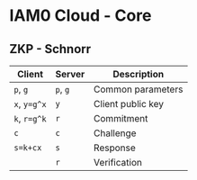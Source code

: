 # IAM0 Cloud - Core

## ZKP - Schnorr
| Client       | Server   | Description       |
|--------------|----------|-------------------|
| `p`, `g`     | `p`, `g` | Common parameters |
| `x`, `y=g^x` | `y`      | Client public key |
| `k`, `r=g^k` | `r`      | Commitment        |
| `c`          | `c`      | Challenge         |
| `s=k+cx`     | `s`      | Response          |
|              | `r`      | Verification      |
